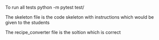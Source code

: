 To run all tests 
python -m pytest test/


The skeleton file is the code skeleton with instructions which would be given to the students

The recipe_converter file is the soltion which is correct